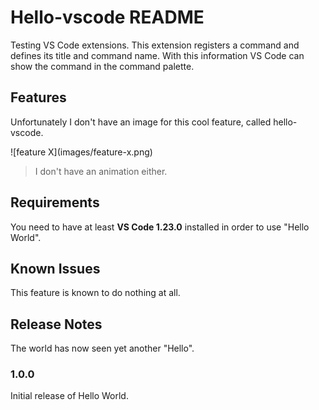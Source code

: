 # Hello-vscode README

Testing VS Code extensions. This extension registers a command and defines its title and command name. With this information
VS Code can show the command in the command palette.

## Features

Unfortunately I don't have an image for this cool feature, called hello-vscode.

\!\[feature X\]\(images/feature-x.png\)

> I don't have an animation either.

## Requirements

You need to have at least **VS Code 1.23.0** installed in order to use "Hello World".

## Known Issues

This feature is known to do nothing at all.

## Release Notes

The world has now seen yet another "Hello".

### 1.0.0

Initial release of Hello World.

